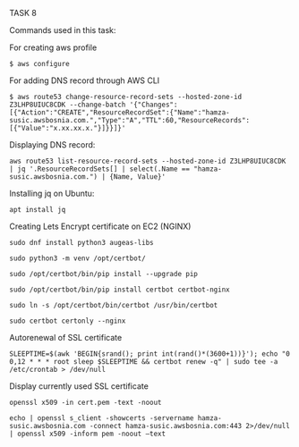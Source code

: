 
TASK 8

Commands used in this task:

For creating aws profile
```
$ aws configure
```

For adding DNS record through AWS CLI
```
$ aws route53 change-resource-record-sets --hosted-zone-id Z3LHP8UIUC8CDK --change-batch '{"Changes":[{"Action":"CREATE","ResourceRecordSet":{"Name":"hamza-susic.awsbosnia.com.","Type":"A","TTL":60,"ResourceRecords":[{"Value":"x.xx.xx.x."}]}}]}'
```

Displaying DNS record:
```
aws route53 list-resource-record-sets --hosted-zone-id Z3LHP8UIUC8CDK | jq '.ResourceRecordSets[] | select(.Name == "hamza-susic.awsbosnia.com.") | {Name, Value}'
```

Installing jq on Ubuntu:
```
apt install jq
```

Creating Lets Encrypt certificate on EC2 (NGINX)
```
sudo dnf install python3 augeas-libs

sudo python3 -m venv /opt/certbot/

sudo /opt/certbot/bin/pip install --upgrade pip

sudo /opt/certbot/bin/pip install certbot certbot-nginx

sudo ln -s /opt/certbot/bin/certbot /usr/bin/certbot

sudo certbot certonly --nginx
```

Autorenewal of SSL certificate
```
SLEEPTIME=$(awk 'BEGIN{srand(); print int(rand()*(3600+1))}'); echo "0 0,12 * * * root sleep $SLEEPTIME && certbot renew -q" | sudo tee -a /etc/crontab > /dev/null
```

Display currently used SSL certificate
```
openssl x509 -in cert.pem -text -noout

echo | openssl s_client -showcerts -servername hamza-susic.awsbosnia.com -connect hamza-susic.awsbosnia.com:443 2>/dev/null | openssl x509 -inform pem -noout –text
```